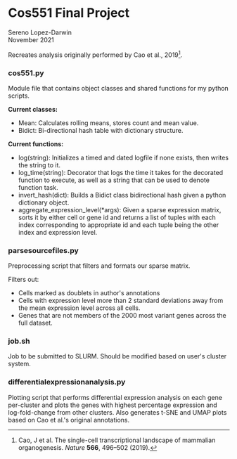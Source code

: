 # Cos551 Final Project

Sereno Lopez-Darwin \
November 2021

Recreates analysis originally performed by Cao et al., 2019[^1].

### cos551.py

Module file that contains object classes and shared functions for my 
python scripts. 

**Current classes:** 
- Mean: Calculates rolling means, stores count and mean value.
- Bidict: Bi-directional hash table with dictionary structure.

**Current functions:**
- log(string): Initializes a timed and dated logfile if none exists, 
then writes the string to it.
- log_time(string): Decorator that logs the time it takes for the
decorated function to execute, as well as a string that can be used
to denote function task.
- invert_hash(dict): Builds a Bidict class bidirectional hash given
a python dictionary object.
- aggregate_expression_level(*args): Given a sparse expression matrix,
sorts it by either cell or gene id and returns a list of tuples with 
each index corresponding to appropriate id and each tuple being the
other index and expression level.

### parsesourcefiles.py

Preprocessing script that filters and formats our sparse matrix. 

Filters out:

- Cells marked as doublets in author's annotations
- Cells with expression level more than 2 standard deviations 
away from the mean expression level across all cells.
- Genes that are not members of the 2000 most variant genes across 
the full dataset.

### job.sh

Job to be submitted to SLURM. Should be modified based on 
user's cluster system.

### differentialexpressionanalysis.py

Plotting script that performs differential expression analysis on 
each gene per-cluster and plots the genes with highest percentage
expression and log-fold-change from other clusters. Also generates
t-SNE and UMAP plots based on Cao et al.'s original annotations.

[^1]: Cao, J et al. The single-cell transcriptional landscape of 
mammalian organogenesis. *Nature* **566**, 496–502 (2019).